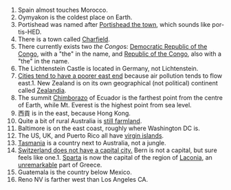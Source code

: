 1. Spain almost touches Morocco.
1. Oymyakon is the coldest place on Earth.
1. Portishead was named after [Portishead the town](https://en.wikipedia.org/wiki/Portishead,_Somerset), which sounds like por-tis-HED.
1. There is a town called [Charfield](https://en.wikipedia.org/wiki/Charfield).
1. There currently exists two *the Congo*s: [Democratic Republic of the Congo](https://en.wikipedia.org/wiki/Democratic_Republic_of_the_Congo), with a "the" in the name, and [Republic of the Congo](https://en.wikipedia.org/wiki/Republic_of_the_Congo), also with a "the" in the name.
1. The Lichtenstein Castle is located in Germany, not Lichtenstein.
1. [Cities tend to have a poorer east end](https://www.theguardian.com/cities/2017/may/12/blowing-wind-cities-poor-east-ends) because air pollution tends to flow east.1. New Zealand is on its own geographical (not political) continent called [Zealandia](https://www.reddit.com/r/askscience/comments/14dkm7/is_new_zealand_a_part_of_the_australian_continent/).
1. The summit [Chimborazo](https://en.wikipedia.org/wiki/Chimborazo) of Ecuador is the farthest point from the centre of Earth, while Mt. Everest is the highest point from sea level.
1. 西貢 is in the east, because Hong Kong.
1. Quite a bit of rural Australia is [still farmland](http://i.imgur.com/PZSiEJU.jpg).
1. Baltimore is on the east coast, roughly where Washington DC is.
1. The US, UK, and Puerto Rico all have [virgin islands](https://en.wikipedia.org/wiki/Virgin_Islands).
1. [Tasmania](https://en.wikipedia.org/wiki/Tasmania) is a country next to Australia, not a jungle.
1. [Switzerland does not have a capital city.](https://en.wikipedia.org/wiki/Switzerland#The_capital_or_Federal_City_issue) Bern is not a capital, but sure feels like one.1. [Sparta](https://en.wikipedia.org/wiki/Sparta_%28modern%29) is now the capital of the region of [Laconia](https://en.wikipedia.org/wiki/Laconia), an [unremarkable](https://goo.gl/maps/nXTVeBTRVN52) part of Greece.
1. Guatemala is the country below Mexico.
1. Reno NV is farther west than Los Angeles CA.
